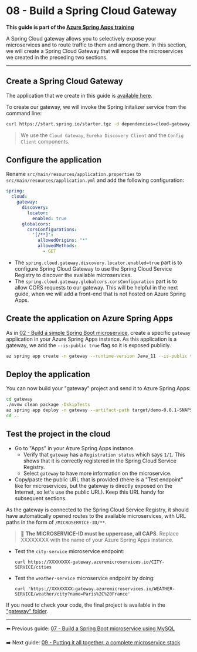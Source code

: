 # 08 - Build a Spring Cloud Gateway

__This guide is part of the [Azure Spring Apps training](../README.md)__

A Spring Cloud gateway allows you to selectively expose your microservices and to route traffic to them and among them. In this section, we will create a Spring Cloud Gateway that will expose the microservices we created in the preceding two sections.

---

## Create a Spring Cloud Gateway

The application that we create in this guide is [available here](gateway/).

To create our gateway, we will invoke the Spring Initalizer service from the command line:

```bash
curl https://start.spring.io/starter.tgz -d dependencies=cloud-gateway,cloud-eureka,cloud-config-client -d baseDir=gateway -d bootVersion=2.7.0 -d javaVersion=11 | tar -xzvf -
```

> We use the `Cloud Gateway`, `Eureka Discovery Client` and the `Config Client` components.

## Configure the application

Rename `src/main/resources/application.properties` to `src/main/resources/application.yml` and add the following configuration:

```yaml
spring:
  cloud:
    gateway:
      discovery:
        locator:
          enabled: true
      globalcors:
        corsConfigurations:
          '[/**]':
            allowedOrigins: "*"
            allowedMethods:
              - GET

```

- The `spring.cloud.gateway.discovery.locator.enabled=true` part is to configure Spring Cloud Gateway to use the Spring Cloud Service Registry to discover the available microservices.
- The `spring.cloud.gateway.globalcors.corsConfiguration` part is to allow CORS requests to our gateway. This will be helpful in the next guide, when we will add a front-end that is not hosted on Azure Spring Apps.

## Create the application on Azure Spring Apps

As in [02 - Build a simple Spring Boot microservice](../02-build-a-simple-spring-boot-microservice/README.md), create a specific `gateway` application in your Azure Spring Apps instance. As this application is a gateway, we add the `--is-public true` flag so it is exposed publicly.

```bash
az spring app create -n gateway --runtime-version Java_11 --is-public true
```

## Deploy the application

You can now build your "gateway" project and send it to Azure Spring Apps:

```bash
cd gateway
./mvnw clean package -DskipTests
az spring app deploy -n gateway --artifact-path target/demo-0.0.1-SNAPSHOT.jar
cd ..
```

## Test the project in the cloud

- Go to "Apps" in your Azure Spring Apps instance.
  - Verify that `gateway` has a `Registration status` which says `1/1`. This shows that it is correctly registered in the Spring Cloud Service Registry.
  - Select `gateway` to have more information on the microservice.
- Copy/paste the public URL that is provided (there is a "Test endpoint" like for microservices, but the gateway is directly exposed on the Internet, so let's use the public URL). Keep this URL handy for subsequent sections.

As the gateway is connected to the Spring Cloud Service Registry, it should have automatically opened routes to the available microservices, with URL paths in the form of `/MICROSERVICE-ID/**`.

  > 🛑 **The MICROSERVICE-ID must be uppercase, all CAPS**. Replace XXXXXXXX with the name of your Azure Spring Apps instance.

- Test the `city-service` microservice endpoint: 
  ```
  curl https://XXXXXXXX-gateway.azuremicroservices.io/CITY-SERVICE/cities
  ```
- Test the `weather-service` microservice endpoint by doing: 
  ```
  curl 'https://XXXXXXXX-gateway.azuremicroservices.io/WEATHER-SERVICE/weather/city?name=Paris%2C%20France'
  ```

If you need to check your code, the final project is available in the ["gateway" folder](gateway/).

---

⬅️ Previous guide: [07 - Build a Spring Boot microservice using MySQL](../07-build-a-spring-boot-microservice-using-mysql/README.md)

➡️ Next guide: [09 - Putting it all together, a complete microservice stack](../09-putting-it-all-together-a-complete-microservice-stack/README.md)
